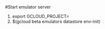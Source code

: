 #Start emulator server
1) export GCLOUD_PROJECT=<project-id>
2) $(gcloud beta emulators datastore env-init) 